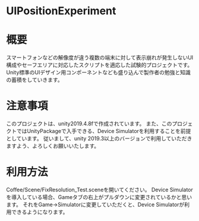 
# UIPositionExperiment

# 概要
スマートフォンなどの解像度が違う複数の端末に対して表示崩れが発生しないUI構成やセーフエリアに対応したスクリプトを適応した試験的プロジェクトです。
Unity標準のUIデザイン用コンポーネントなども盛り込んで製作者の勉強と知識の蓄積をしていきます。

# 注意事項
このプロジェクトは、unity2019.4.8fで作成されています。
また、このプロジェクトではUnityPackageで入手できる、Device Simulatorを利用することを前提としています。
従いまして、unity 2019.3以上のバージョンで利用していただきますよう、よろしくお願いいたします。

# 利用方法
Coffee/Scene/FixResolution_Test.sceneを開いてください。
Device Simulatorを導入している場合、Gameタブの右上がプルダウンに変更されているかと思います。
それをGame→Simulatorに変更していただくと、Device Simulatorが利用できるようになります。
